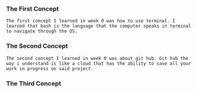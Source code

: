 ### The First Concept ###
    The first concept I learned in week 0 was how to use terminal. I learned that bash is the language that the computer speaks in terminal to navigate through the OS.

### The Second Concept ###
    The second concept I learned in week 0 was about git hub. Git hub the way i understand is like a cloud that has the ability to save all your work in progress on said project.

### The Third Concept ###
        